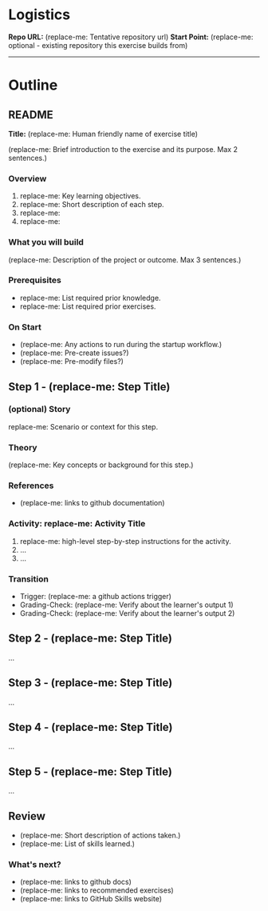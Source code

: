 # Logistics

<!--
This file is not meant to be stored in the final exercise repository.
It is meant to help design a well-structured exercise.
-->

<!-- Important Context, critical dates, related releases, other special notes, etc. -->

**Repo URL:** (replace-me: Tentative repository url)
**Start Point:** (replace-me: optional - existing repository this exercise builds from)

---

# Outline

## README

**Title:** (replace-me: Human friendly name of exercise title)

(replace-me: Brief introduction to the exercise and its purpose. Max 2 sentences.)

### Overview

1. replace-me: Key learning objectives.
2. replace-me: Short description of each step.
3. replace-me:
4. replace-me:

### What you will build

(replace-me: Description of the project or outcome. Max 3 sentences.)

### Prerequisites

- replace-me: List required prior knowledge.
- replace-me: List required prior exercises.

### On Start

- (replace-me: Any actions to run during the startup workflow.)
- (replace-me: Pre-create issues?)
- (replace-me: Pre-modify files?)

## Step 1 - (replace-me: Step Title)

### (optional) Story

replace-me: Scenario or context for this step.

### Theory

(replace-me: Key concepts or background for this step.)

### References

- (replace-me: links to github documentation)

### Activity: replace-me: Activity Title

1. replace-me: high-level step-by-step instructions for the activity.
2. ...
3. ...

### Transition

- Trigger: (replace-me: a github actions trigger)
- Grading-Check: (replace-me: Verify about the learner's output 1)
- Grading-Check: (replace-me: Verify about the learner's output 2)

## Step 2 - (replace-me: Step Title)

...

## Step 3 - (replace-me: Step Title)

...

## Step 4 - (replace-me: Step Title)

...

## Step 5 - (replace-me: Step Title)

...

## Review

- (replace-me: Short description of actions taken.)
- (replace-me: List of skills learned.)

### What's next?

- (replace-me: links to github docs)
- (replace-me: links to recommended exercises)
- (replace-me: links to GitHub Skills website)
